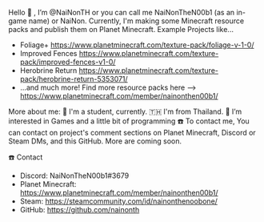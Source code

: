 Hello 👋 , I’m @NaiNonTH or you can call me NaiNonTheN00b1 (as an in-game name) or NaiNon. Currently, I'm making some Minecraft resource packs and publish them on Planet Minecraft.
Example Projects like...
- Foliage+ https://www.planetminecraft.com/texture-pack/foliage-v-1-0/
- Improved Fences https://www.planetminecraft.com/texture-pack/improved-fences-v1-0/
- Herobrine Return https://www.planetminecraft.com/texture-pack/herobrine-return-5353071/
- ...and much more! Find more resource packs here --> https://www.planetminecraft.com/member/nainonthen00b1/

More about me:
📕 I'm a student, currently.
🇹🇭 I'm from Thailand.
👀 I’m interested in Games and a little bit of programming
☎️ To contact me, You can contact on project's comment sections on Planet Minecraft, Discord or Steam DMs, and this GitHub. More are coming soon.

☎️ Contact
- Discord: NaiNonTheN00b1#3679
- Planet Minecraft: https://www.planetminecraft.com/member/nainonthen00b1/
- Steam: https://steamcommunity.com/id/nainonthenoobone/
- GitHub: https://github.com/nainonth
